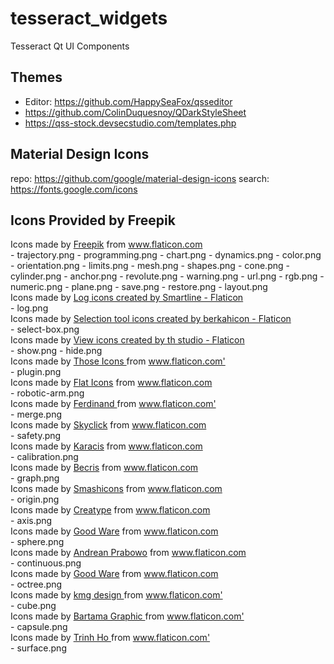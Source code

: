 # tesseract_widgets
Tesseract Qt UI Components

## Themes
- Editor: https://github.com/HappySeaFox/qsseditor
- https://github.com/ColinDuquesnoy/QDarkStyleSheet
- https://qss-stock.devsecstudio.com/templates.php

## Material Design Icons
repo: https://github.com/google/material-design-icons
search: https://fonts.google.com/icons


## Icons Provided by Freepik
<div>Icons made by <a href="https://www.freepik.com" title="Freepik">Freepik</a> from <a href="https://www.flaticon.com/" title="Flaticon">www.flaticon.com</a></div>
  - trajectory.png
  - programming.png
  - chart.png
  - dynamics.png
  - color.png
  - orientation.png
  - limits.png
  - mesh.png
  - shapes.png
  - cone.png
  - cylinder.png
  - anchor.png
  - revolute.png
  - warning.png
  - url.png
  - rgb.png
  - numeric.png
  - plane.png
  - save.png
  - restore.png
  - layout.png

<div>Icons made by <a href="https://www.flaticon.com/free-icons/log" title="log icons">Log icons created by Smartline - Flaticon</a></div>
- log.png

<div>Icons made by <a href="https://www.flaticon.com/free-icons/selection-tool" title="selection tool icons">Selection tool icons created by berkahicon - Flaticon</a></div>
- select-box.png

<div>Icons made by <a href="https://www.flaticon.com/free-icons/view" title="view icons">View icons created by th studio - Flaticon</a></div>
- show.png
- hide.png

<div>Icons made by <a href="https://www.flaticon.com/authors/those-icons" title="Those Icons"> Those Icons </a> from <a href="https://www.flaticon.com/" title="Flaticon">www.flaticon.com'</a></div>
- plugin.png

<div>Icons made by <a href="https://www.flaticon.com/authors/flat-icons" title="Flat Icons">Flat Icons</a> from <a href="https://www.flaticon.com/" title="Flaticon">www.flaticon.com</a></div>
- robotic-arm.png

<div>Icons made by <a href="https://www.flaticon.com/authors/ferdinand" title="Ferdinand"> Ferdinand </a> from <a href="https://www.flaticon.com/" title="Flaticon">www.flaticon.com'</a></div>
- merge.png

<div>Icons made by <a href="https://www.flaticon.com/authors/skyclick" title="Skyclick">Skyclick</a> from <a href="https://www.flaticon.com/" title="Flaticon">www.flaticon.com</a></div>
- safety.png

<div>Icons made by <a href="https://www.flaticon.com/authors/karacis" title="Karacis">Karacis</a> from <a href="https://www.flaticon.com/" title="Flaticon">www.flaticon.com</a></div>
- calibration.png

<div>Icons made by <a href="https://www.flaticon.com/authors/becris" title="Becris">Becris</a> from <a href="https://www.flaticon.com/" title="Flaticon">www.flaticon.com</a></div>
- graph.png

<div>Icons made by <a href="https://www.flaticon.com/authors/smashicons" title="Smashicons">Smashicons</a> from <a href="https://www.flaticon.com/" title="Flaticon">www.flaticon.com</a></div>
- origin.png

<div>Icons made by <a href="https://www.flaticon.com/authors/creatype" title="Creatype">Creatype</a> from <a href="https://www.flaticon.com/" title="Flaticon">www.flaticon.com</a></div>
- axis.png

<div>Icons made by <a href="https://www.flaticon.com/authors/good-ware" title="Good Ware">Good Ware</a> from <a href="https://www.flaticon.com/" title="Flaticon">www.flaticon.com</a></div>
- sphere.png

<div>Icons made by <a href="https://www.flaticon.com/authors/andrean-prabowo" title="Andrean Prabowo">Andrean Prabowo</a> from <a href="https://www.flaticon.com/" title="Flaticon">www.flaticon.com</a></div>
- continuous.png

<div>Icons made by <a href="https://www.flaticon.com/authors/good-ware" title="Good Ware">Good Ware</a> from <a href="https://www.flaticon.com/" title="Flaticon">www.flaticon.com</a></div>
- octree.png

<div> Icons made by <a href="" title="kmg design"> kmg design </a> from <a href="https://www.flaticon.com/" title="Flaticon">www.flaticon.com'</a></div>
- cube.png

<div> Icons made by <a href="https://www.flaticon.com/authors/bartama-graphic" title="Bartama Graphic"> Bartama Graphic </a> from <a href="https://www.flaticon.com/" title="Flaticon">www.flaticon.com'</a></div>
- capsule.png

<div> Icons made by <a href="https://www.flaticon.com/authors/trinh-ho" title="Trinh Ho"> Trinh Ho </a> from <a href="https://www.flaticon.com/" title="Flaticon">www.flaticon.com'</a></div>
- surface.png


